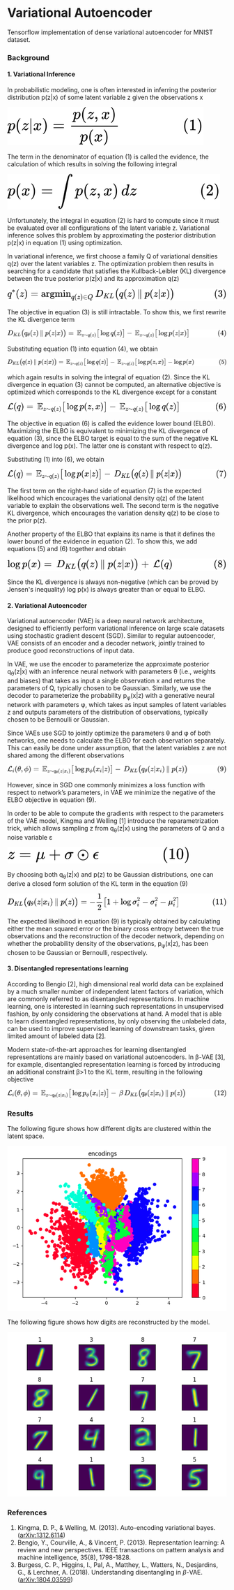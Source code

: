 # Variational Autoencoder

Tensorflow implementation of dense variational autoencoder for MNIST dataset.

### Background

#### 1. Variational Inference

In probabilistic modeling, one is often interested in inferring the posterior 
distribution p(z|x) of some latent variable z given the observations x

![equation](equations/1.svg)

The term in the denominator of equation (1) is called the evidence, the 
calculation of which results in solving the following integral

![equation](equations/2.svg)

Unfortunately, the integral in equation (2) is hard to compute since 
it must be evaluated over all configurations of the latent variable z. 
Variational inference solves this problem by approximating the posterior 
distribution p(z|x) in equation (1) using optimization. 

In variational inference, we first choose a family Q of variational 
densities q(z) over the latent variables z. The optimization problem 
then results in searching for a candidate that satisfies the 
Kullback-Leibler (KL) divergence between the true posterior p(z|x) 
and its approximation q(z)

![equation](equations/3.svg)

The objective in equation (3) is still intractable. To show this, 
we first rewrite the KL divergence term

![equation](equations/4.svg)

Substituting equation (1) into equation (4), we obtain

![equation](equations/5.svg)

which again results in solving the integral of equation (2). 
Since the KL divergence in equation (3) cannot be computed, an 
alternative objective is optimized which corresponds to the 
KL divergence except for a constant

![equation](equations/6.svg)

The objective in equation (6) is called the evidence lower bound (ELBO). 
Maximizing the ELBO is equivalent to minimizing the KL divergence of 
equation (3), since the ELBO target is equal to the sum of the 
negative KL divergence and log p(x). The latter one is constant with 
respect to q(z).

Substituting (1) into (6), we obtain

![equation](equations/7.svg)

The first term on the right-hand side of equation (7) is the expected 
likelihood which encourages the variational density q(z) of the latent 
variable to explain the observations well. The second term is the 
negative KL divergence, which encourages the variation density q(z) 
to be close to the prior p(z).

Another property of the ELBO that explains its name is that it defines 
the lower bound of the evidence in equation (2). To show this, we add 
equations (5) and (6) together and obtain

![equation](equations/8.svg)

Since the KL divergence is always non-negative (which can be proved by 
Jensen's inequality) log p(x) is always greater than or equal to ELBO.

#### 2. Variational Autoencoder

Variational autoencoder (VAE) is a deep neural network architecture, designed to 
efficiently perform variational inference on large scale datasets using 
stochastic gradient descent (SGD). Similar to regular autoencoder, VAE consists 
of an encoder and a decoder network, jointly trained to produce good 
reconstructions of input data.

In VAE, we use the encoder to parameterize the approximate posterior 
q<sub>&theta;</sub>(z|x) with an inference neural network with 
parameters &theta; (i.e., weights and biases) that takes as input 
a single observation x and returns the parameters of Q, typically chosen 
to be Gaussian. Similarly, we use the decoder to parameterize the 
probability p<sub>&phi;</sub>(x|z) with a generative neural network 
with parameters &phi;, which takes as input samples of latent variables 
z and outputs parameters of the distribution of observations, typically 
chosen to be Bernoulli or Gaussian.

Since VAEs use SGD to jointly optimize the parameters &theta; and &phi;
of both networks, one needs to calculate the ELBO for each observation separately. 
This can easily be done under assumption, that the latent variables z are not 
shared among the different observations

![equation](equations/9.svg)

However, since in SGD one commonly minimizes a loss  function with respect 
to network’s parameters, in VAE we minimize the negative of the ELBO objective 
in equation (9).

In order to be able to compute the gradients with respect to the parameters of the 
VAE model, Kingma and Welling [1] introduce the reparametrization trick, which 
allows sampling z from q<sub>&theta;</sub>(z|x) using the parameters of Q and 
a noise variable &epsilon;

![equation](equations/10.svg)

By choosing both q<sub>&theta;</sub>(z|x) and p(z) to be Gaussian 
distributions, one can derive a closed form solution of the KL term in the 
equation (9)

![equation](equations/11.svg)

The expected likelihood in equation (9) is typically obtained by calculating 
either the mean squared error or the binary cross entropy between the true 
observations and the reconstruction of the decoder network, depending on 
whether the probability density of the observations, p<sub>&phi;</sub>(x|z), has 
been chosen to be Gaussian or Bernoulli, respectively.

#### 3. Disentangled representations learning

According to Bengio [2], high dimensional real world data can be explained by 
a much smaller number of independent latent factors of variation, which are 
commonly referred to as disentangled representations. In machine learning, 
one is interested in learning such representations in unsupervised fashion, 
by only considering the observations at hand. A model that is able to learn 
disentangled representations, by only observing the unlabeled data, can be 
used to improve supervised learning of downstream tasks, given limited amount 
of labeled data [2].

Modern state-of-the-art approaches for learning disentangled representations 
are mainly based on variational autoencoders. In &beta;-VAE [3], for example, 
disentangled representation learning is forced by introducing an additional 
constraint &beta;>1 to the KL term, resulting in the following objective

![equation](equations/12.svg)

### Results

The following figure shows how different digits are clustered within the latent space.

![encodings](results/encodings.png)

The following figure shows how digits are reconstructed by the model.

![reconstruction](results/reconstruction.png)

### References

1. Kingma, D. P., & Welling, M. (2013). Auto-encoding variational bayes. 
([arXiv:1312.6114](https://arxiv.org/pdf/1312.6114.pdf))
2. Bengio, Y., Courville, A., & Vincent, P. (2013). Representation learning: 
A review and new perspectives. IEEE transactions on pattern analysis and 
machine intelligence, 35(8), 1798-1828.
3. Burgess, C. P., Higgins, I., Pal, A., Matthey, L., Watters, N., 
Desjardins, G., & Lerchner, A. (2018). Understanding disentangling 
in $\beta$-VAE. ([arXiv:1804.03599](https://arxiv.org/pdf/1804.03599.pdf))